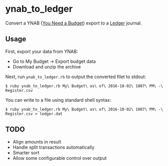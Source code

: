 # ynab_to_ledger

Convert a YNAB ([You Need a Budget](https://www.youneedabudget.com)) export to a [Ledger](http://ledger-cli.org) journal.

## Usage

First, export your data from YNAB:

* Go to My Budget -> Export budget data
* Download and unzip the archive

Next, run `ynab_to_ledger.rb` to output the converted filet to stdout:

`$ ruby ynab_to_ledger.rb My\ Budget\ as\ of\ 2016-10-02\ 1007\ PM\ -\ Register.csv`

You can write to a file using standard shell syntax:

`$ ruby ynab_to_ledger.rb My\ Budget\ as\ of\ 2016-10-02\ 1007\ PM\ -\ Register.csv > ledger.dat`

## TODO

- Align amounts in result
- Handle split transactions automatically
- Smarter sort
- Allow some configurable control over output
